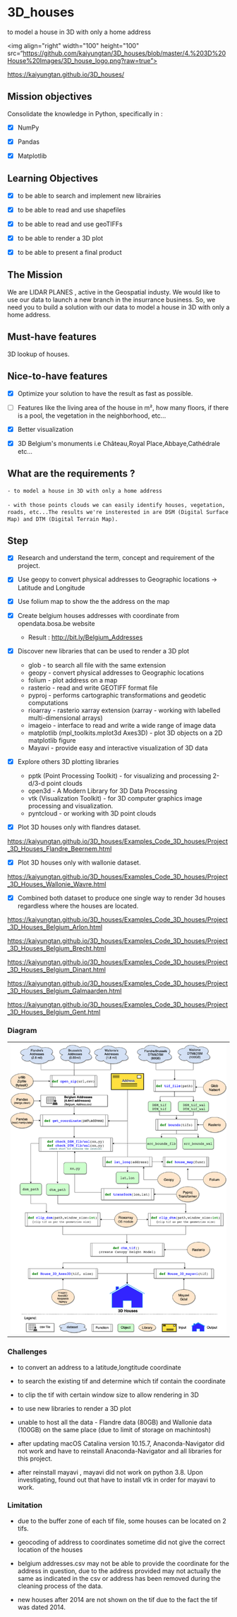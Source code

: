# 3D_houses

to model a house in 3D with only a home address

<img align="right" width="100" height="100" src=“https://github.com/kaiyungtan/3D_houses/blob/master/4.%203D%20House%20Images/3D_house_logo.png?raw=true”>

https://kaiyungtan.github.io/3D_houses/

## Mission objectives

Consolidate the knowledge in Python, specifically in :

- [X] NumPy
- [X] Pandas
- [X] Matplotlib


## Learning Objectives

- [X] to be able to search and implement new librairies
- [X] to be able to read and use shapefiles
- [X] to be able to read and use geoTIFFs
- [X] to be able to render a 3D plot
- [X] to be able to present a final product


## The Mission

We are LIDAR PLANES , active in the Geospatial industy. We would like to use our data to launch a new branch in the insurrance business. So, we need you to build a solution with our data to model a house in 3D with only a home address.


## Must-have features

3D lookup of houses.


## Nice-to-have features

- [X] Optimize your solution to have the result as fast as possible.
- [ ] Features like the living area of the house in m², how many floors, if there is a pool, the vegetation in the neighborhood, etc...
- [X] Better visualization
- [X] 3D Belgium's monuments i.e Château,Royal Place,Abbaye,Cathédrale etc...


## What are the requirements ?

	- to model a house in 3D with only a home address

	- with those points clouds we can easily identify houses, vegetation, roads, etc...The results we're insterested in are DSM (Digital Surface Map) and DTM (Digital Terrain Map).

## Step

- [X] Research and understand the term, concept and requirement of the project.

- [X] Use geopy to convert physical addresses to Geographic locations → Latitude and Longitude

- [X] Use folium map to show the the address on the map 

- [X] Create belgium houses addresses with coordinate from opendata.bosa.be website 

	* Result : http://bit.ly/Belgium_Addresses

- [X] Discover new libraries that can be used to render a 3D plot

	* glob - to search all file with the same extension
	* geopy - convert physical addresses to Geographic locations
	* folium - plot address on a map
	* rasterio -  read and write GEOTIFF format file 
	* pyproj - performs cartographic transformations and geodetic computations
	* rioarray - rasterio xarray extension (xarray - working with labelled multi-dimensional arrays)
	* imageio - interface to read and write a wide range of image data
	* matplotlib (mpl_toolkits.mplot3d Axes3D) - plot 3D objects on a 2D matplotlib figure 
	* Mayavi -  provide easy and interactive visualization of 3D data
	
- [X] Explore others 3D plotting libraries 
	* pptk (Point Processing Toolkit) - for visualizing and processing 2-d/3-d point clouds
	* open3d  - A Modern Library for 3D Data Processing
	* vtk (Visualization Toolkit) - for 3D computer graphics image processing and visualization.
	* pyntcloud - or working with 3D point clouds

- [X] Plot 3D houses only with flandres dataset.

https://kaiyungtan.github.io/3D_houses/Examples_Code_3D_houses/Project_3D_Houses_Flandre_Beernem.html

- [X] Plot 3D houses only with wallonie dataset.


https://kaiyungtan.github.io/3D_houses/Examples_Code_3D_houses/Project_3D_Houses_Wallonie_Wavre.html

- [X] Combined both dataset to produce one single way to render 3d houses regardless where the houses are located.

https://kaiyungtan.github.io/3D_houses/Examples_Code_3D_houses/Project_3D_Houses_Belgium_Arlon.html

https://kaiyungtan.github.io/3D_houses/Examples_Code_3D_houses/Project_3D_Houses_Belgium_Brecht.html

https://kaiyungtan.github.io/3D_houses/Examples_Code_3D_houses/Project_3D_Houses_Belgium_Dinant.html

https://kaiyungtan.github.io/3D_houses/Examples_Code_3D_houses/Project_3D_Houses_Belgium_Galmaarden.html

https://kaiyungtan.github.io/3D_houses/Examples_Code_3D_houses/Project_3D_Houses_Belgium_Gent.html

### Diagram

<table style="width: 100%;" >
<tbody>
<tr>
<td>
<img src="https://github.com/kaiyungtan/3D_houses/blob/main/3.%20Diagram/3D_Houses_Belgium_Diagram_rev4.png">
</td>
</tr>
</tbody>
</table>


### Challenges

* to convert an address to a latitude,longtitude coordinate 

* to search the existing tif and determine which tif contain the coordinate

* to clip the tif with certain window size to allow rendering in 3D  

* to use new libraries to render a 3D plot 

* unable to host all the data - Flandre data (80GB) and Wallonie data (100GB) on the same place (due to limit of storage on machintosh)

* after updating macOS Catalina version 10.15.7, Anaconda-Navigator did not work and have to reinstall Anaconda-Navigator and all libraries for this project.

* after reinstall mayavi , mayavi did not work on python 3.8. Upon investigating, found out that have to install vtk in order for mayavi to work.


### Limitation

* due to the buffer zone of each tif file, some houses can be located on 2 tifs.

* geocoding of address to coordinates sometime did not give the correct location of the houses

* belgium addresses.csv may not be able to provide the coordinate for the address in question, due to the address provided may not actually the same as indicated in the csv or address has been removed during the cleaning process of the data.

* new houses after 2014 are not shown on the tif due to the fact the tif was dated 2014.










 